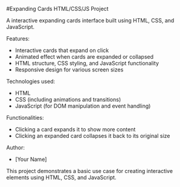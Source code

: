 #Expanding Cards HTML/CSS/JS Project

A interactive expanding cards interface built using HTML, CSS, and JavaScript.

Features:

- Interactive cards that expand on click
- Animated effect when cards are expanded or collapsed
- HTML structure, CSS styling, and JavaScript functionality
- Responsive design for various screen sizes

Technologies used:

- HTML
- CSS (including animations and transitions)
- JavaScript (for DOM manipulation and event handling)

Functionalities:

- Clicking a card expands it to show more content
- Clicking an expanded card collapses it back to its original size

Author:

- [Your Name]

This project demonstrates a basic use case for creating interactive elements using HTML, CSS, and JavaScript.
